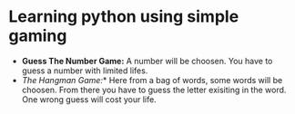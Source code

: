 # Learning python using simple gaming
* **Guess The Number Game:** A number will be choosen. You have to guess a number with limited lifes. 
* **The Hangman Game*:** Here from a bag of words, some words will be choosen. From there you have to guess the letter exisiting in the word. One wrong guess will cost your life. 
